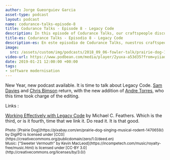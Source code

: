 ```yaml
---
author: Jorge Gueorguiev Garcia
asset-type: podcast
layout: podcast
name: codurance-talks-episode-8
title: Codurance Talks - Episode 8 - Legacy Code
description: In this episode of Codurance Talks, our craftspeople discuss legacy code, what makes it hard to maintain, and strategies for improvement.  
title-es: Codurance Talks - Episodio 8 - Legacy Code
description-es: En este episodio de Codurance Talks, nuestros craftspeople charlan sonre legacy code, qué hace que su mantenimiento sea tan costoso y cuáles son las estrategias de mejora más recomendables.  
image: 
  src: /assets/custom/img/podcasts/2018_09_06-fowler-talk/prairie-dog-1470659_1280.jpg
video-url: https://www.podbean.com/media/player/2yuxa-a53d35?from=yiiadmin&download=1&version=1&vjs=1&skin=1&auto=0&share=1&fonts=Helvetica&download=1&rtl=0
date: 2019-01-21 12:00:00 +00:00
tags:
- software modernisation
---
```


New Year, new podcast available. It is time to talk about Legacy Code. [Sam Davies](https://codurance.com/publications/author/sam-davies/) and [Chris Bimson](https://github.com/christopher-bimson) return, with the new addition of [Andre Torres](https://github.com/andre2w), who this time took charge of the editing.

Links :

[Working Effectively with Legacy Code](https://www.goodreads.com/book/show/44919.Working_Effectively_with_Legacy_Code) by Michael C. Feathers. Which is the third, or is it fourth, time that we link it. Do read it. It is that good.

<sub>
Photo: [Prairie Dog](https://pixabay.com/en/prairie-dog-singing-musical-rodent-1470659/) by DigiPD is licensed under [CC0](https://creativecommons.org/publicdomain/zero/1.0/deed.en)
<br/>Music: ["Sweeter Vermouth" by Kevin MacLeod](https://incompetech.com/music/royalty-free/music.html) is licensed under [CC-BY 3.0](http://creativecommons.org/licenses/by/3.0/)
</sub>
